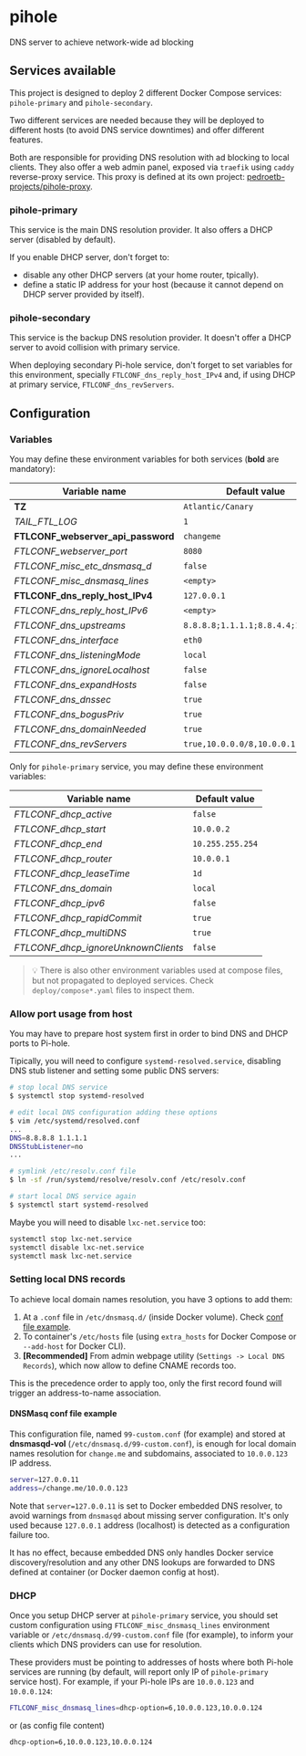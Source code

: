 # pihole

DNS server to achieve network-wide ad blocking

## Services available

This project is designed to deploy 2 different Docker Compose services: `pihole-primary` and `pihole-secondary`.

Two different services are needed because they will be deployed to different hosts (to avoid DNS service downtimes) and offer different features.

Both are responsible for providing DNS resolution with ad blocking to local clients. They also offer a web admin panel, exposed via `traefik` using `caddy` reverse-proxy service. This proxy is defined at its own project: [pedroetb-projects/pihole-proxy](https://gitlab.com/pedroetb-projects/pihole-proxy).

### pihole-primary

This service is the main DNS resolution provider. It also offers a DHCP server (disabled by default).

If you enable DHCP server, don't forget to:

- disable any other DHCP servers (at your home router, tpically).
- define a static IP address for your host (because it cannot depend on DHCP server provided by itself).

### pihole-secondary

This service is the backup DNS resolution provider. It doesn't offer a DHCP server to avoid collision with primary service.

When deploying secondary Pi-hole service, don't forget to set variables for this environment, specially `FTLCONF_dns_reply_host_IPv4` and, if using DHCP at primary service, `FTLCONF_dns_revServers`.

## Configuration

### Variables

You may define these environment variables for both services (**bold** are mandatory):

| Variable name | Default value |
| - | - |
| **TZ** | `Atlantic/Canary` |
| *TAIL_FTL_LOG* | `1` |
| **FTLCONF_webserver_api_password** | `changeme` |
| *FTLCONF_webserver_port* | `8080` |
| *FTLCONF_misc_etc_dnsmasq_d* | `false` |
| *FTLCONF_misc_dnsmasq_lines* | `<empty>` |
| **FTLCONF_dns_reply_host_IPv4** | `127.0.0.1` |
| *FTLCONF_dns_reply_host_IPv6* | `<empty>` |
| *FTLCONF_dns_upstreams* | `8.8.8.8;1.1.1.1;8.8.4.4;1.0.0.1` |
| *FTLCONF_dns_interface* | `eth0` |
| *FTLCONF_dns_listeningMode* | `local` |
| *FTLCONF_dns_ignoreLocalhost* | `false` |
| *FTLCONF_dns_expandHosts* | `false` |
| *FTLCONF_dns_dnssec* | `true` |
| *FTLCONF_dns_bogusPriv* | `true` |
| *FTLCONF_dns_domainNeeded* | `true` |
| *FTLCONF_dns_revServers* | `true,10.0.0.0/8,10.0.0.1,local` |

Only for `pihole-primary` service, you may define these environment variables:

| Variable name | Default value |
| - | - |
| *FTLCONF_dhcp_active* | `false` |
| *FTLCONF_dhcp_start* | `10.0.0.2` |
| *FTLCONF_dhcp_end* | `10.255.255.254` |
| *FTLCONF_dhcp_router* | `10.0.0.1` |
| *FTLCONF_dhcp_leaseTime* | `1d` |
| *FTLCONF_dns_domain* | `local` |
| *FTLCONF_dhcp_ipv6* | `false` |
| *FTLCONF_dhcp_rapidCommit* | `true` |
| *FTLCONF_dhcp_multiDNS* | `true` |
| *FTLCONF_dhcp_ignoreUnknownClients* | `false` |

> :bulb: There is also other environment variables used at compose files, but not propagated to deployed services. Check `deploy/compose*.yaml` files to inspect them.

### Allow port usage from host

You may have to prepare host system first in order to bind DNS and DHCP ports to Pi-hole.

Tipically, you will need to configure `systemd-resolved.service`, disabling DNS stub listener and setting some public DNS servers:

```sh
# stop local DNS service
$ systemctl stop systemd-resolved

# edit local DNS configuration adding these options
$ vim /etc/systemd/resolved.conf
...
DNS=8.8.8.8 1.1.1.1
DNSStubListener=no
...

# symlink /etc/resolv.conf file
$ ln -sf /run/systemd/resolve/resolv.conf /etc/resolv.conf

# start local DNS service again
$ systemctl start systemd-resolved
```

Maybe you will need to disable `lxc-net.service` too:

```sh
systemctl stop lxc-net.service
systemctl disable lxc-net.service
systemctl mask lxc-net.service
```

### Setting local DNS records

To achieve local domain names resolution, you have 3 options to add them:

1. At a `.conf` file in `/etc/dnsmasq.d/` (inside Docker volume). Check [conf file example](#dnsmasq-conf-file-example).
2. To container's `/etc/hosts` file (using `extra_hosts` for Docker Compose or `--add-host` for Docker CLI).
3. **[Recommended]** From admin webpage utility (`Settings -> Local DNS Records`), which now allow to define CNAME records too.

This is the precedence order to apply too, only the first record found will trigger an address-to-name association.

#### DNSMasq conf file example

This configuration file, named `99-custom.conf` (for example) and stored at **dnsmasqd-vol** (`/etc/dnsmasq.d/99-custom.conf`), is enough for local domain names resolution for `change.me` and subdomains, associated to `10.0.0.123` IP address.

```sh
server=127.0.0.11
address=/change.me/10.0.0.123
```

Note that `server=127.0.0.11` is set to Docker embedded DNS resolver, to avoid warnings from `dnsmasqd` about missing server configuration. It's only used because `127.0.0.1` address (localhost) is detected as a configuration failure too.

It has no effect, because embedded DNS only handles Docker service discovery/resolution and any other DNS lookups are forwarded to DNS defined at container (or Docker daemon config at host).

### DHCP

Once you setup DHCP server at `pihole-primary` service, you should set custom configuration using `FTLCONF_misc_dnsmasq_lines` environment variable or `/etc/dnsmasq.d/99-custom.conf` file (for example), to inform your clients which DNS providers can use for resolution.

These providers must be pointing to addresses of hosts where both Pi-hole services are running (by default, will report only IP of `pihole-primary` service host). For example, if your Pi-hole IPs are `10.0.0.123` and `10.0.0.124`:

```sh
FTLCONF_misc_dnsmasq_lines=dhcp-option=6,10.0.0.123,10.0.0.124
```

or (as config file content)

```sh
dhcp-option=6,10.0.0.123,10.0.0.124
```
